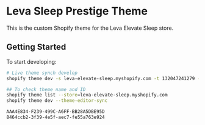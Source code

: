 # Leva Sleep Prestige Theme
This is the custom Shopify theme for the Leva Elevate Sleep store.

## Getting Started
To start developing:
```bash
# Live theme synch develop
shopify theme dev -s leva-elevate-sleep.myshopify.com -t 132047241279 --theme-editor-sync

## To check theme name and ID
shopify theme list --store=leva-elevate-sleep.myshopify.com
shopify theme dev --theme-editor-sync

AAA4E834-F239-499C-A6FF-BB28A5DBE95D
8464ccb2-3f39-4e5f-aec7-fe55a763e924